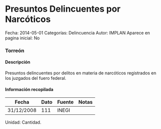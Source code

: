 Presuntos Delincuentes por Narcóticos
=====

Fecha: 2014-05-01
Categorías: Delincuencia
Autor: IMPLAN
Aparece en pagina inicial: No

### Torreón

#### Descripción

Presuntos delincuentes por delitos en materia de narcóticos registrados en los juzgados del fuero federal.

<!-- break -->

#### Información recopilada

<table class="table table-hover table-bordered matriz">
  <thead>
    <tr><th>Fecha</th><th>Dato</th><th>Fuente</th><th>Notas</th></tr>
  </thead>
  <tbody>
    <tr><td class="centrado">31/12/2008</td><td class="derecha">111</td><td>INEGI</td><td></td></tr>
  </tbody>
</table>

Unidad: Cantidad.
